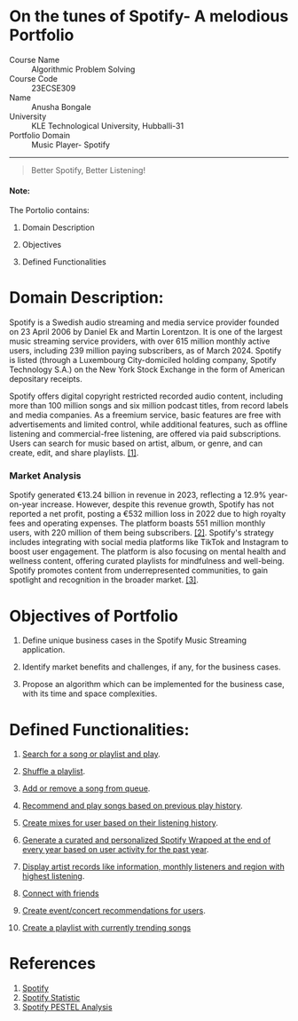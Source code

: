 # On the tunes of Spotify- A melodious Portfolio
<dl>
<dt>Course Name</dt>
<dd>Algorithmic Problem Solving</dd>
<dt>Course Code</dt>
<dd>23ECSE309</dd>
<dt>Name</dt>
<dd>Anusha Bongale</dd>
<dt>University</dt>
<dd>KLE Technological University, Hubballi-31</dd>
<dt>Portfolio Domain</dt>
<dd>Music Player- Spotify</dd>
</dl>


* * *

> Better Spotify, Better Listening!


#### Note:
The Portolio contains:

1. Domain Description
   
3. Objectives
   
5. Defined Functionalities


# Domain Description:

Spotify is a Swedish audio streaming and media service provider founded on 23 April 2006 by Daniel Ek and Martin Lorentzon. It is one of the largest music streaming service providers, with over 615 million monthly active users, including 239 million paying subscribers, as of March 2024. Spotify is listed (through a Luxembourg City-domiciled holding company, Spotify Technology S.A.) on the New York Stock Exchange in the form of American depositary receipts.

Spotify offers digital copyright restricted recorded audio content, including more than 100 million songs and six million podcast titles, from record labels and media companies. As a freemium service, basic features are free with advertisements and limited control, while additional features, such as offline listening and commercial-free listening, are offered via paid subscriptions. Users can search for music based on artist, album, or genre, and can create, edit, and share playlists. <a href="#1">[1]</a>.

### Market Analysis
Spotify generated €13.24 billion in revenue in 2023, reflecting a 12.9% year-on-year increase. However, despite this revenue growth, Spotify has not reported a net profit, posting a €532 million loss in 2022 due to high royalty fees and operating expenses. The platform boasts 551 million monthly users, with 220 million of them being subscribers. <a href="#2">[2]</a>. Spotify's strategy includes integrating with social media platforms like TikTok and Instagram to boost user engagement. The platform is also focusing on mental health and wellness content, offering curated playlists for mindfulness and well-being​. Spotify promotes content from underrepresented communities, to gain spotlight and recognition in the broader market.  <a href="#3">[3]</a>.

# Objectives of Portfolio
1. Define unique business cases in the Spotify Music Streaming application.
   
2. Identify market benefits and challenges, if any, for the business cases.
   
3. Propose an algorithm which can be implemented for the business case, with its time and space complexities.

# Defined Functionalities:
1. [Search for a song or playlist and play](/pages/search_for_song.md).

2. [Shuffle a playlist](/pages/shuffle_playlist.md).
   
3. [Add or remove a song from queue](/pages/insert_remove_queue.md).

4. [Recommend and play songs based on previous play history](/pages/recommend_song.md).

5. [Create mixes for user based on their listening history](/pages/create_a_mix.md).

6. [Generate a curated and personalized Spotify Wrapped at the end of every year based on user activity for the past year](/pages/spotify_wrapped.md).

7. [Display artist records like information, monthly listeners and region with highest listening](/pages/artist_info.md).

8. [Connect with friends](/pages/friends.md)
   
9. [Create event/concert recommendations for users](/pages/concert_recs.md).
    
10. [Create a playlist with currently trending songs](/pages/trending.md)

# References
1. <a id="1"></a> [Spotify](https://en.wikipedia.org/wiki/Spotify)
2. <a id="2"></a> [Spotify Statistic](https://www.businessofapps.com/data/spotify-statistics/)
3. <a id="3"></a> [Spotify PESTEL Analysis](https://www.blog-trends.com/pestel-analysis-of-spotify/)
